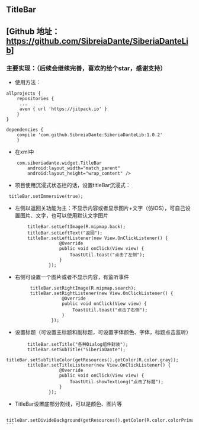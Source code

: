 ## TitleBar
## [Github 地址：https://github.com/SibreiaDante/SiberiaDanteLib]
### 主要实现：（后续会继续完善，喜欢的给个star，感谢支持）
* 使用方法：
```
allprojects {
    repositories {
	 ...
	 aven { url 'https://jitpack.io' }
	}
}
```
```
dependencies {
    compile 'com.github.SibreiaDante:SiberiaDanteLib:1.0.2'
	}
```
* 在xml中
```
    com.siberiadante.widget.TitleBar
        android:layout_width="match_parent"
        android:layout_height="wrap_content" />
```
* 项目使用沉浸式状态栏的话，设置titleBar沉浸式：
```
 titleBar.setImmersive(true);
 ```
* 左侧以返回关功能为主：不显示内容或者显示图片+文字（仿IOS），可自己设置图片、文字，也可以使用默认文字图片
```
        titleBar.setLeftImage(R.mipmap.back);
        titleBar.setLeftText("返回");
        titleBar.setLeftListener(new View.OnClickListener() {
                    @Override
                    public void onClick(View view) {
                        ToastUtil.toast("点击了左侧");
                    }
                });
```
* 右侧可设置一个图片或者不显示内容，有监听事件
```
         titleBar.setRightImage(R.mipmap.search);
         titleBar.setRightListener(new View.OnClickListener() {
                     @Override
                     public void onClick(View view) {
                         ToastUtil.toast("点击了右侧");
                     }
                 });
```
* 设置标题（可设置主标题和副标题，可设置字体颜色、字体，标题点击监听）
```
        titleBar.setTitle("各种Dialog组件封装");
        titleBar.setSubTitle("SiberiaDante");
        titleBar.setSubTitleColor(getResources().getColor(R.color.gray));
        titleBar.setTitleListener(new View.OnClickListener() {
                    @Override
                    public void onClick(View view) {
                        ToastUtil.showTextLong("点击了标题");
                    }
                });
 ```               
* TitleBar设置底部分割线，可以是颜色、图片等
````
        titleBar.setDivideBackground(getResources().getColor(R.color.colorPrimary));
```